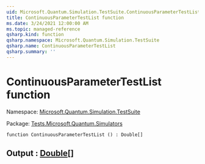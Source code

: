 ```yaml
---
uid: Microsoft.Quantum.Simulation.TestSuite.ContinuousParameterTestList
title: ContinuousParameterTestList function
ms.date: 3/24/2021 12:00:00 AM
ms.topic: managed-reference
qsharp.kind: function
qsharp.namespace: Microsoft.Quantum.Simulation.TestSuite
qsharp.name: ContinuousParameterTestList
qsharp.summary: ''
---
```


# ContinuousParameterTestList function

Namespace: [Microsoft.Quantum.Simulation.TestSuite](xref:Microsoft.Quantum.Simulation.TestSuite)

Package: [Tests.Microsoft.Quantum.Simulators](https://nuget.org/packages/Tests.Microsoft.Quantum.Simulators)




```qsharp
function ContinuousParameterTestList () : Double[]
```


## Output : [Double](xref:microsoft.quantum.lang-ref.double)[]

